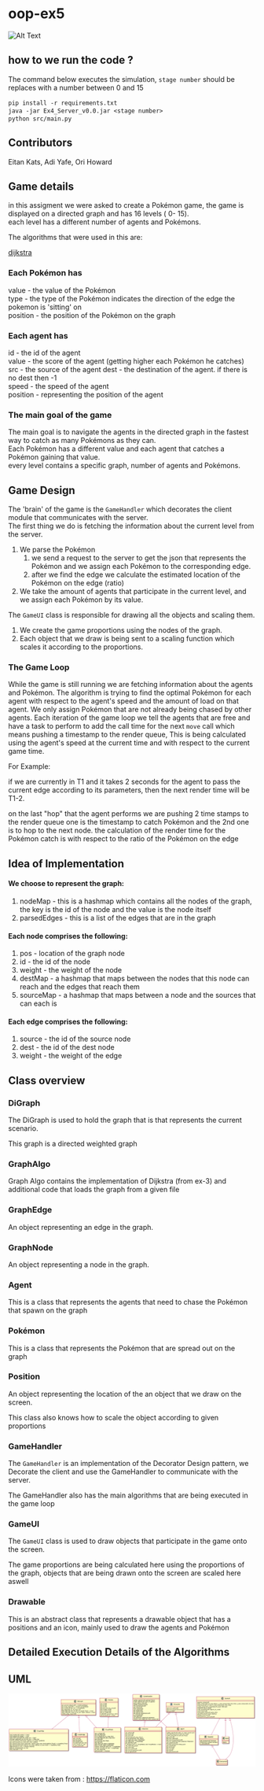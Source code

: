 # oop-ex5
![Alt Text](https://j.gifs.com/r2BZ1p.gif)

## how to we run the code ?

The command below executes the simulation, `stage number` should be replaces with a number between 0 and 15

```shell
pip install -r requirements.txt
java -jar Ex4_Server_v0.0.jar <stage number>
python src/main.py
```

## Contributors

Eitan Kats, Adi Yafe, Ori Howard

## Game details

in this assigment we were asked to create a Pokémon game, the game is displayed on a directed graph and has 16 levels (
0- 15).   
each level has a different number of agents and Pokémons.

The algorithms that were used in this are:

[dijkstra](https://en.wikipedia.org/wiki/Dijkstra%27s_algorithm)

### Each Pokémon has

value - the value of the Pokémon  
type - the type of the Pokémon indicates the direction of the edge the pokemon is 'sitting' on  
position - the position of the Pokémon on the graph

### Each agent has

id - the id of the agent  
value - the score of the agent (getting higher each Pokémon he catches)  
src - the source of the agent dest - the destination of the agent. if there is no dest then -1   
speed - the speed of the agent  
position - representing the position of the agent

### The main goal of the game

The main goal is to navigate the agents in the directed graph in the fastest way to catch as many Pokémons as they
can.  
Each Pokémon has a different value and each agent that catches a Pokémon gaining that value.  
every level contains a specific graph, number of agents and Pokémons.

## Game Design

The 'brain' of the game is the `GameHandler` which decorates the client module that communicates with the server.  
The first thing we do is fetching the information about the current level from the server.

1) We parse the Pokémon
    1) we send a request to the server to get the json that represents the Pokémon and we assign each Pokémon to the
       corresponding edge.
    2) after we find the edge we calculate the estimated location of the Pokémon on the edge (ratio)
2) We take the amount of agents that participate in the current level, and we assign each Pokémon by its value.

The `GameUI` class is responsible for drawing all the objects and scaling them.

1) We create the game proportions using the nodes of the graph.
2) Each object that we draw is being sent to a scaling function which scales it according to the proportions.

### The Game Loop

While the game is still running we are fetching information about the agents and Pokémon. The algorithm is trying to
find the optimal Pokémon for each agent with respect to the agent's speed and the amount of load on that agent. We only
assign Pokémon that are not already being chased by other agents. Each iteration of the game loop we tell the agents
that are free and have a task to perform to add the call time for the next `move` call which means pushing a timestamp
to the render queue, This is being calculated using the agent's speed at the current time and with respect to the
current game time.

For Example:

if we are currently in T1 and it takes 2 seconds for the agent to pass the current edge according to its parameters,
then the next render time will be T1-2.

on the last "hop" that the agent performs we are pushing 2 time stamps to the render queue one is the timestamp to catch
Pokémon and the 2nd one is to hop to the next node. the calculation of the render time for the Pokémon catch is with
respect to the ratio of the Pokémon on the edge

## Idea of Implementation

#### We choose to represent the graph:

1. nodeMap - this is a hashmap which contains all the nodes of the graph, the key is the id of the node and the value is
   the node itself
2. parsedEdges - this is a list of the edges that are in the graph

#### Each node comprises the following:

1. pos - location of the graph node
2. id - the id of the node
3. weight - the weight of the node
4. destMap - a hashmap that maps between the nodes that this node can reach and the edges that reach them
5. sourceMap - a hashmap that maps between a node and the sources that can each is

#### Each edge comprises the following:

1. source - the id of the source node
2. dest - the id of the dest node
3. weight - the weight of the edge

## Class overview

### DiGraph

The DiGraph is used to hold the graph that is that represents the current scenario.

This graph is a directed weighted graph

### GraphAlgo

Graph Algo contains the implementation of Dijkstra (from ex-3) and additional code that loads the graph from a given
file

### GraphEdge

An object representing an edge in the graph.

### GraphNode

An object representing a node in the graph.

### Agent

This is a class that represents the agents that need to chase the Pokémon that spawn on the graph

### Pokémon

This is a class that represents the Pokémon that are spread out on the graph

### Position

An object representing the location of the an object that we draw on the screen.

This class also knows how to scale the object according to given proportions

### GameHandler

The `GameHandler` is an implementation of the Decorator Design pattern, we Decorate the client and use the GameHandler
to communicate with the server.

The GameHandler also has the main algorithms that are being executed in the game loop

### GameUI

The `GameUI` class is used to draw objects that participate in the game onto the screen.

The game proportions are being calculated here using the proportions of the graph, objects that are being drawn onto the
screen are scaled here aswell

### Drawable

This is an abstract class that represents a drawable object that has a positions and an icon, mainly used to draw the
agents and Pokémon

## Detailed Execution Details of the Algorithms

## UML

![](./misc/UML.png)

Icons were taken from : https://flaticon.com